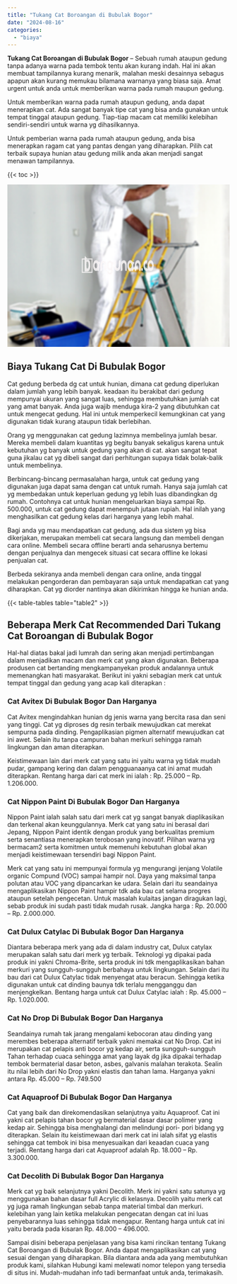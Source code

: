 ```yaml
---
title: "Tukang Cat Boroangan di Bubulak Bogor"
date: "2024-08-16"
categories: 
  - "biaya"
---
```


**Tukang Cat Boroangan di Bubulak Bogor** – Sebuah rumah ataupun gedung tanpa adanya warna pada tembok tentu akan kurang indah. Hal ini akan membuat tampilannya kurang menarik, malahan meski desainnya sebagus apapun akan kurang memukau bilamana warnanya yang biasa saja. Amat urgent untuk anda untuk memberikan warna pada rumah maupun gedung.

Untuk memberikan warna pada rumah ataupun gedung, anda dapat menerapkan cat. Ada sangat banyak tipe cat yang bisa anda gunakan untuk tempat tinggal ataupun gedung. Tiap-tiap macam cat memiliki kelebihan sendiri-sendiri untuk warna yg dihasilkannya.

Untuk pemberian warna pada rumah ataupun gedung, anda bisa menerapkan ragam cat yang pantas dengan yang diharapkan. Pilih cat terbaik supaya hunian atau gedung milik anda akan menjadi sangat menawan tampilannya.

{{< toc >}}

![Tukang Cat Boroangan di Bubulak Bogor](/images/jasa-cat-murah14.png)

## Biaya Tukang Cat Di Bubulak Bogor

Cat gedung berbeda dg cat untuk hunian, dimana cat gedung diperlukan dalam jumlah yang lebih banyak. keadaan itu berakibat dari gedung mempunyai ukuran yang sangat luas, sehingga membutuhkan jumlah cat yang amat banyak. Anda juga wajib menduga kira-2 yang dibutuhkan cat untuk mengecat gedung. Hal ini untuk memperkecil kemungkinan cat yang digunakan tidak kurang ataupun tidak berlebihan.

Orang yg menggunakan cat gedung lazimnya membelinya jumlah besar. Mereka membeli dalam kuantitas yg begitu banyak sekaligus karena untuk kebutuhan yg banyak untuk gedung yang akan di cat. akan sangat tepat guna jikalau cat yg dibeli sangat dari perhitungan supaya tidak bolak-balik untuk membelinya.

Berbincang-bincang permasalahan harga, untuk cat gedung yang digunakan juga dapat sama dengan cat untuk rumah. Hanya saja jumlah cat yg membedakan untuk keperluan gedung yg lebih luas dibandingkan dg rumah. Contohnya cat untuk hunian mengeluarkan biaya sampai Rp. 500.000, untuk cat gedung dapat menempuh jutaan rupiah. Hal inilah yang menghasilkan cat gedung kelas dari harganya yang lebih mahal.

Bagi anda yg mau mendapatkan cat gedung, ada dua sistem yg bisa dikerjakan, merupakan membeli cat secara langsung dan membeli dengan cara online. Membeli secara offline berarti anda seharusnya bertemu dengan penjualnya dan mengecek situasi cat secara offline ke lokasi penjualan cat.

Berbeda sekiranya anda membeli dengan cara online, anda tinggal melakukan pengorderan dan pembayaran saja untuk mendapatkan cat yang diharapkan. Cat yg diorder nantinya akan dikirimkan hingga ke hunian anda.

{{< table-tables table="table2" >}}

## Beberapa Merk Cat Recommended Dari Tukang Cat Boroangan di Bubulak Bogor

Hal-hal diatas bakal jadi lumrah dan sering akan menjadi pertimbangan dalam menjadikan macam dan merk cat yang akan digunakan. Beberapa produsen cat bertanding mengkampanyekan produk andalannya untuk memenangkan hati masyarakat. Berikut ini yakni sebagian merk cat untuk tempat tinggal dan gedung yang acap kali diterapkan :

### Cat Avitex Di Bubulak Bogor Dan Harganya

Cat Avitex mengindahkan hunian dg jenis warna yang bercita rasa dan seni yang tinggi. Cat yg diproses dg resin terbaik mewujudkan cat merekat sempurna pada dinding. Pengaplikasian pigmen alternatif mewujudkan cat ini awet. Selain itu tanpa campuran bahan merkuri sehingga ramah lingkungan dan aman diterapkan.

Keistimewaan lain dari merk cat yang satu ini yaitu warna yg tidak mudah pudar, gampang kering dan dalam pengguanaanya cat ini amat mudah diterapkan. Rentang harga dari cat merk ini ialah : Rp. 25.000 – Rp. 1.206.000.

### Cat Nippon Paint Di Bubulak Bogor Dan Harganya

Nippon Paint ialah salah satu dari merk cat yg sangat banyak diaplikasikan dan terkenal akan keunggulannya. Merk cat yang satu ini berasal dari Jepang, Nippon Paint identik dengan produk yang berkualitas premium serta senantiasa menerapkan terobosan yang inovatif. Pilihan warna yg bermacam2 serta komitmen untuk memenuhi kebutuhan global akan menjadi keistimewaan tersendiri bagi Nippon Paint.

Merk cat yang satu ini mempunyai formula yg mengurangi jenjang Volatile organic Compund (VOC) sampai hampir nol. Daya yang maksimal tanpa polutan atau VOC yang dipancarkan ke udara. Selain dari itu seandainya mengaplikasikan Nippon Paint hampir tdk ada bau cat selama progres ataupun setelah pengecetan. Untuk masalah kulaitas jangan diragukan lagi, sebab produk ini sudah pasti tidak mudah rusak. Jangka harga : Rp. 20.000 – Rp. 2.000.000.

### Cat Dulux Catylac Di Bubulak Bogor Dan Harganya

Diantara beberapa merk yang ada di dalam industry cat, Dulux catylax merupakan salah satu dari merk yg terbaik. Teknologi yg dipakai pada produk ini yakni Chroma-Brite, serta produk ini tdk mengaplikasikan bahan merkuri yang sungguh-sungguh berbahaya untuk lingkungan. Selain dari itu bau dari cat Dulux Catylac tidak menyengat atau beracun. Sehingga ketika digunakan untuk cat dinding baunya tdk terlalu mengganggu dan menjengkelkan. Bentang harga untuk cat Dulux Catylac ialah : Rp. 45.000 – Rp. 1.020.000.

### Cat No Drop Di Bubulak Bogor Dan Harganya

Seandainya rumah tak jarang mengalami kebocoran atau dinding yang merembes beberapa alternatif terbaik yakni memakai cat No Drop. Cat ini merupakan cat pelapis anti bocor yg kedap air, serta sungguh-sungguh Tahan terhadap cuaca sehingga amat yang layak dg jika dipakai terhadap tembok bermaterial dasar beton, asbes, galvanis malahan terakota. Sealin itu nilai lebih dari No Drop yakni elastis dan tahan lama. Harganya yakni antara Rp. 45.000 – Rp. 749.500

### Cat Aquaproof Di Bubulak Bogor Dan Harganya

Cat yang baik dan direkomendasikan selanjutnya yaitu Aquaproof. Cat ini yakni cat pelapis tahan bocor yg bermaterial dasar dasar polimer yang kedap air. Sehingga bisa menghalangi dan melindungi pori- pori bidang yg diterapkan. Selain itu keistimewaan dari merk cat ini ialah sifat yg elastis sehingga cat tembok ini bisa menyesuaikan dari keaadan cuaca yang terjadi. Rentang harga dari cat Aquaproof adalah Rp. 18.000 – Rp. 3.300.000.

### Cat Decolith Di Bubulak Bogor Dan Harganya

Merk cat yg baik selanjutnya yakni Decolith. Merk ini yakni satu satunya yg menggunakan bahan dasar full Acrylic di kelasnya. Decolih yaitu merk cat yg juga ramah lingkungan sebab tanpa material timbal dan merkuri. kelebihan yang lain ketika melakukan pengecatan dengan cat ini luas penyebarannya luas sehingga tidak mengapur. Rentang harga untuk cat ini yaitu berada pada kisaran Rp. 48.000 – 496.000.

Sampai disini beberapa penjelasan yang bisa kami rincikan tentang Tukang Cat Boroangan di Bubulak Bogor. Anda dapat mengaplikasikan cat yang sesuai dengan yang diharapkan. Bila diantara anda ada yang membutuhkan produk kami, silahkan Hubungi kami melewati nomor telepon yang tersedia di situs ini. Mudah-mudahan info tadi bermanfaat untuk anda, terimakasih.
